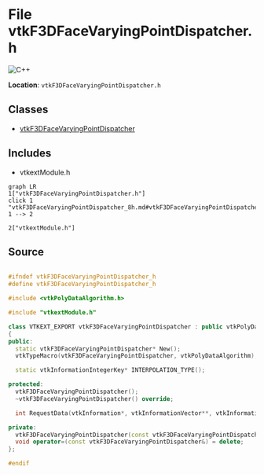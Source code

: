 # File vtkF3DFaceVaryingPointDispatcher.h

![][C++]

**Location**: `vtkF3DFaceVaryingPointDispatcher.h`





## Classes

* [vtkF3DFaceVaryingPointDispatcher](classvtkF3DFaceVaryingPointDispatcher.md)

## Includes

* vtkextModule.h


```mermaid
graph LR
1["vtkF3DFaceVaryingPointDispatcher.h"]
click 1 "vtkF3DFaceVaryingPointDispatcher_8h.md#vtkF3DFaceVaryingPointDispatcher_8h"
1 --> 2

2["vtkextModule.h"]

```


## Source


```cpp

#ifndef vtkF3DFaceVaryingPointDispatcher_h
#define vtkF3DFaceVaryingPointDispatcher_h

#include <vtkPolyDataAlgorithm.h>

#include "vtkextModule.h"

class VTKEXT_EXPORT vtkF3DFaceVaryingPointDispatcher : public vtkPolyDataAlgorithm
{
public:
  static vtkF3DFaceVaryingPointDispatcher* New();
  vtkTypeMacro(vtkF3DFaceVaryingPointDispatcher, vtkPolyDataAlgorithm);

  static vtkInformationIntegerKey* INTERPOLATION_TYPE();

protected:
  vtkF3DFaceVaryingPointDispatcher();
  ~vtkF3DFaceVaryingPointDispatcher() override;

  int RequestData(vtkInformation*, vtkInformationVector**, vtkInformationVector*) override;

private:
  vtkF3DFaceVaryingPointDispatcher(const vtkF3DFaceVaryingPointDispatcher&) = delete;
  void operator=(const vtkF3DFaceVaryingPointDispatcher&) = delete;
};

#endif
```


[private]: https://img.shields.io/badge/-private-red (private)
[public]: https://img.shields.io/badge/-public-brightgreen (public)
[static]: https://img.shields.io/badge/-static-lightgrey (static)
[C++]: https://img.shields.io/badge/language-C%2B%2B-blue (C++)
[protected]: https://img.shields.io/badge/-protected-yellow (protected)